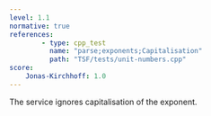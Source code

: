 ```yaml
---
level: 1.1
normative: true
references:
        - type: cpp_test
          name: "parse;exponents;Capitalisation"
          path: "TSF/tests/unit-numbers.cpp"
score:
    Jonas-Kirchhoff: 1.0
---
```


The service ignores capitalisation of the exponent.